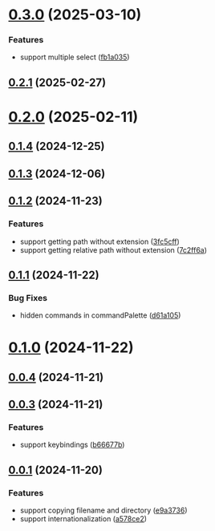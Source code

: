 # [0.3.0](https://github.com/chouchouji/copy-filename-pro/compare/v0.2.1...v0.3.0) (2025-03-10)

### Features

- support multiple select ([fb1a035](https://github.com/chouchouji/copy-filename-pro/commit/fb1a0351e1576e5f6ac7e1b1dbfc3ecf69312ede))

## [0.2.1](https://github.com/chouchouji/copy-filename-pro/compare/v0.2.0...v0.2.1) (2025-02-27)

# [0.2.0](https://github.com/chouchouji/copy-filename-pro/compare/v0.1.4...v0.2.0) (2025-02-11)

## [0.1.4](https://github.com/chouchouji/copy-filename-pro/compare/v0.1.3...v0.1.4) (2024-12-25)

## [0.1.3](https://github.com/chouchouji/copy-filename-pro/compare/v0.1.2...v0.1.3) (2024-12-06)

## [0.1.2](https://github.com/chouchouji/copy-filename-pro/compare/v0.1.1...v0.1.2) (2024-11-23)

### Features

- support getting path without extension ([3fc5cff](https://github.com/chouchouji/copy-filename-pro/commit/3fc5cff78bc7c72ff5937b6b07788ab7a8e553cd))
- support getting relative path without extension ([7c2ff6a](https://github.com/chouchouji/copy-filename-pro/commit/7c2ff6a8a043001aa7e22de2129f1af1ea3f3ad8))

## [0.1.1](https://github.com/chouchouji/copy-filename-pro/compare/v0.1.0...v0.1.1) (2024-11-22)

### Bug Fixes

- hidden commands in commandPalette ([d61a105](https://github.com/chouchouji/copy-filename-pro/commit/d61a1052a417d0cb534b5fdf63a09f6a095ad388))

# [0.1.0](https://github.com/chouchouji/copy-filename-pro/compare/v0.0.4...v0.1.0) (2024-11-22)

## [0.0.4](https://github.com/chouchouji/copy-filename-pro/compare/v0.0.3...v0.0.4) (2024-11-21)

## [0.0.3](https://github.com/chouchouji/copy-filename-pro/compare/v0.0.1...v0.0.3) (2024-11-21)

### Features

- support keybindings ([b66677b](https://github.com/chouchouji/copy-filename-pro/commit/b66677b3077f7f8c85d575305fc5909323698105))

## [0.0.1](https://github.com/chouchouji/copy-filename-pro/compare/e9a37360792b214f969a091b52c52ed33ec975c0...v0.0.1) (2024-11-20)

### Features

- support copying filename and directory ([e9a3736](https://github.com/chouchouji/copy-filename-pro/commit/e9a37360792b214f969a091b52c52ed33ec975c0))
- support internationalization ([a578ce2](https://github.com/chouchouji/copy-filename-pro/commit/a578ce213b9e91d68fdd0deaeaa909e90af9f556))
